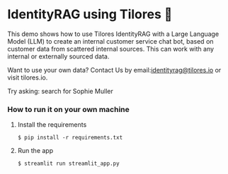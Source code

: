 # IdentityRAG using Tilores 💬

This demo shows how to use Tilores IdentityRAG with a Large Language Model (LLM) to create an internal customer service chat bot, based on customer data from scattered internal sources. This can work with any internal or externally sourced data.

Want to use your own data? Contact Us by email:identityrag@tilores.io or visit tilores.io.

Try asking: search for Sophie Muller

### How to run it on your own machine

1. Install the requirements

   ```
   $ pip install -r requirements.txt
   ```

2. Run the app

   ```
   $ streamlit run streamlit_app.py
   ```
